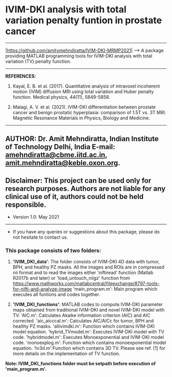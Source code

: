 # IVIM-DKI analysis with total variation penalty funtion in prostate cancer
---------------------------------------------------------------------------------

|<https://github.com/amitvmehndiratta/IVIM-DKI-MRMP2021>|
--> A package providing MATLAB programming tools for IVIM-DKI analysis with total
variation (TV) penalty function.

---------------------------------------------------------------------------------
**REFERENCES:** 
1. Kayal, E. B. et al. (2017). Quantitative analysis of intravoxel 
incoherent motion (IVIM) diffusion MRI using total variation and Huber penalty function. 
Medical physics, 44(11), 5849-5858.

2. Malagi, A. V. et al. (2021). IVIM-DKI differentiation between prostate cancer 
and benign prostatic hyperplasia: comparison of 1.5T vs. 3T MRI. 
Magnetic Resonance Materials in Physics, Biology and Medicine.
---------------------------------------------------------------------------------
**AUTHOR:** Dr. Amit Mehndiratta, Indian Institute of Technology Delhi, India 
E-mail: <amehndiratta@cbme.iitd.ac.in>, <amit.mehndiratta@keble.oxon.org>.
---------------------------------------------------------------------------------
**Disclaimer: This project can be used only for research purposes. Authors are 
not liable for any clinical use of it, authors could not be held responsible.**
---------------------------------------------------------------------------------
- Version 1.0: May 2021
---------------------------------------------------------------------------------

- If you have any queries or suggestions about this package, 
    please do not hesitate to contact us.


### This package consists of two folders:

1. **'IVIM_DKI_data'**: The folder consists of IVIM-DKI 4D data with tumor, BPH, 
and healthy PZ masks. All the images and ROIs are in compressed nii format and to 
read the images either 'niftiread' function (Matlab R2017b and later) or 
'load_untouch_niigz' function from
https://www.mathworks.com/matlabcentral/fileexchange/8797-tools-for-nifti-and-analyze-image
'main_program.m': Main program which executes all funtions and codes together.

2. **'IVIM_DKI_functions'**: MATLAB codes to compute IVIM-DKI parameter maps obtained from 
traditional IVIM-DKI and novel IVIM-DKI model with TV. 
'AIC.m': Calculates Akaike information criterion (AIC) and AIC corrected.
'aic_aicccal.m': Calculates AIC/AICc for tumor, BPH and healthy PZ masks.
'allivimdki.m': Function which contains IVIM-DKI model equation.
'hybrid_TVmodel.m': Executes IVIM-DKI model with TV code.
'hybridmodel.m': Executes Monoexponential and IVIM-DKI model code. 
'monoexplog.m': Function which contains monoexponential model equation.
'tv3d.m':Function which contains 3D TV.
Please see ref. [1] for more details on the implementation of TV function.

**Note: IVIM_DKI_functions folder must be setpath before execution of 'main_program.m'.**
